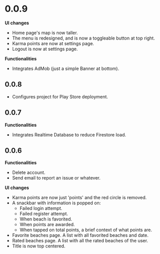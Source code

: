 # 0.0.9

**UI changes**

* Home page's map is now taller.
* The menu is redesigned, and is now a toggleable button at top right.
* Karma points are now at settings page.
* Logout is now at settings page.

**Functionalities**

* Integrates AdMob (just a simple Banner at bottom).

## 0.0.8

* Configures project for Play Store deployment.

## 0.0.7

**Functionalities**

* Integrates Realtime Database to reduce Firestore load.

## 0.0.6

**Functionalities**

* Delete account.
* Send email to report an issue or whatever.

**UI changes**

* Karma points are now just 'points' and the red circle is removed.
* A snackbar with information is popped on:
  * Failed login attempt.
  * Failed register attempt.
  * When beach is favorited.
  * When points are awarded.
  * When tapped on total points, a brief context of what points are.
* Favorite beaches page. A list with all favorited beaches and date.
* Rated beaches page. A list with all the rated beaches of the user.
* Title is now top centered.
